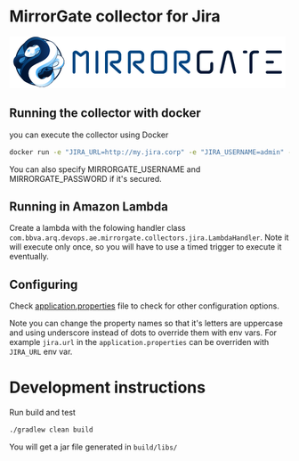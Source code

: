 # MirrorGate collector for Jira

![MirrorGate](./media/images/logo-ae.png)

## Running the collector with docker

you can execute the collector using Docker

```sh
docker run -e "JIRA_URL=http://my.jira.corp" -e "JIRA_USERNAME=admin" -e "JIRA_PASSWORD=aaaa" -e "MIRRORGATE_URL=http://mirrorgate.corp/mirrorgate" bbvaae/mirrorgate-jira-stories-collector
```

You can also specify MIRRORGATE_USERNAME and MIRRORGATE_PASSWORD if it's secured.

## Running in Amazon Lambda

Create a lambda with the folowing handler class `com.bbva.arq.devops.ae.mirrorgate.collectors.jira.LambdaHandler`. Note it will execute only once, so you will have to use a timed trigger to execute it eventually.

## Configuring

Check [application.properties](./src/main/resources/application.properties) file to check for other configuration options.

Note you can change the property names so that it's letters are uppercase and using underscore instead of dots to override them with env vars. For example `jira.url` in the `application.properties` can be overriden with `JIRA_URL` env var.

# Development instructions

Run build and test

```sh
./gradlew clean build
```

You will get a jar file generated in `build/libs/`
